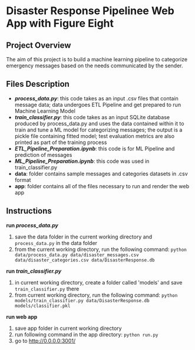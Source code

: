 # Disaster Response Pipelinee Web App with Figure Eight

## Project Overview
The aim of this project is to build a machine learning pipeline to categorize emergency messages based on the needs communicated by the sender.

## Files Description
 - **_process_data.py_**: this code takes as an input .csv files that contain message data; data undergoes ETL Pipeline and get prepared to run Machine Learning Model
 - **_train_classifier.py_**: this code takes as an input SQLite database produced by process_data.py and uses the data contained within it to train and tune a ML model for categorizing messages; the output is a pickle file containing fitted model; test evaluation metrics are also printed as part of the training process
 - **_ETL_Pipeline_Preparation.ipynb_**: this code is for ML Pipeline and prediction of messages
 - **_ML_Pipeline_Preparation.ipynb_**: this code was used in train_classifier.py
 - **data**: folder contains sample messages and categories datasets in .csv format
 - **app**: folder contains all of the files necessary to run and render the web app

## Instructions
**run _process_data.py_**
1. save the data folder in the current working directory and ```process_data.py``` in the data folder
2. from the current working directory, run the following command: ```python data/process_data.py data/disaster_messages.csv data/disaster_categories.csv data/DisasterResponse.db```

**run _train_classifier.py_**
1. in current working directory, create a folder called 'models' and save ```train_classifier.py``` there
2. from current working directory, run the following command: ```python models/train_classifier.py data/DisasterResponse.db models/classifier.pkl```

**run web app**
1. save app folder in current working directory
2. run following command in the app directory: ```python run.py```
3. go to http://0.0.0.0:3001/
